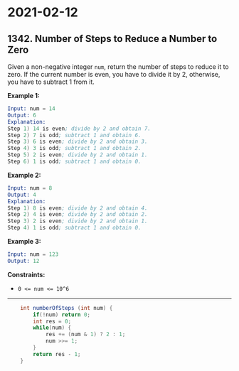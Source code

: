 # 2021-02-12

## 1342. Number of Steps to Reduce a Number to Zero

Given a non-negative integer `num`, return the number of steps to reduce it to zero. If the current number is even, you have to divide it by 2, otherwise, you have to subtract 1 from it.

**Example 1:**

```s
Input: num = 14
Output: 6
Explanation:
Step 1) 14 is even; divide by 2 and obtain 7.
Step 2) 7 is odd; subtract 1 and obtain 6.
Step 3) 6 is even; divide by 2 and obtain 3.
Step 4) 3 is odd; subtract 1 and obtain 2.
Step 5) 2 is even; divide by 2 and obtain 1.
Step 6) 1 is odd; subtract 1 and obtain 0.
```

**Example 2:**

```s
Input: num = 8
Output: 4
Explanation:
Step 1) 8 is even; divide by 2 and obtain 4.
Step 2) 4 is even; divide by 2 and obtain 2.
Step 3) 2 is even; divide by 2 and obtain 1.
Step 4) 1 is odd; subtract 1 and obtain 0.
```

**Example 3:**

```s
Input: num = 123
Output: 12
```

**Constraints:**

- `0 <= num <= 10^6`

---

```java
    int numberOfSteps (int num) {
        if(!num) return 0;
        int res = 0;
        while(num) {
            res += (num & 1) ? 2 : 1;
            num >>= 1;
        }
        return res - 1;
    }
```
